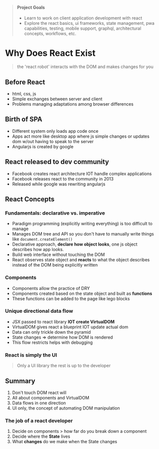 > #### Project Goals
>
> - Learn to work on client application development with react
> - Explore the react basics, ui frameworks, state management, pwa capabilities, testing, mobile support, graphql, architectural concepts, workflows, etc.

# Why Does React Exist

> the 'react robot' interacts with the DOM and makes changes for you

## Before React

- html, css, js
- Simple exchanges between server and client
- Problems managing adaptations among browser differences

## Birth of SPA

- Different system only loads app code once
- Apps act more like desktop app where js simple changes or updates dom w/out having to speak to the server
- Angularjs is created by google

## React released to dev community

- Facebook creates react architecture IOT handle complex applications
- Facebook releases react to the community in 2013
- Released while google was rewriting angularjs

## React Concepts

### Fundamentals: declarative vs. imperative

- Paradigm programming (explicitly writing everything) is too difficult to manage
- Manages DOM tree and API so you don't have to manually write things like `document.createElement()`
- Declarative approach, **declare how object looks**, one js object describes how app looks.
- Build web interface without touching the DOM
- React observes state object and **reacts** to what the object describes instead of the DOM being explicitly written

### Components

- Components allow the practice of DRY
- Components created based on the state object and built as **functions**
- These functions can be added to the page like lego blocks

### Unique directional data flow

- JSX passed to react library **IOT create VirtualDOM**
- VirtualDOM gives react a blueprint IOT update actual dom
- Data can only trickle down the pyramid
- State changes => determine how DOM is rendered
- This flow restricts helps with debugging

### React is simply the UI

> Only a UI library the rest is up to the developer

## Summary

1. Don't touch DOM react will
2. All about components and VirtualDOM
3. Data flows in one direction
4. UI only, the concept of automating DOM manipulation

### The job of a react developer

1. Decide on components > how far do you break down a component
2. Decide where the **State** lives
3. What **changes** do we make when the State changes
